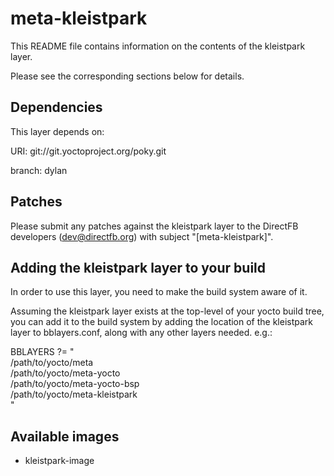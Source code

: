 meta-kleistpark
===============

This README file contains information on the contents of the
kleistpark layer.

Please see the corresponding sections below for details.


Dependencies
------------

This layer depends on:

  URI: git://git.yoctoproject.org/poky.git

  branch: dylan


Patches
-------

Please submit any patches against the kleistpark layer to the
DirectFB developers (dev@directfb.org) with subject "[meta-kleistpark]".


Adding the kleistpark layer to your build
--------------------------------------------

In order to use this layer, you need to make the build system aware of
it.

Assuming the kleistpark layer exists at the top-level of your
yocto build tree, you can add it to the build system by adding the
location of the kleistpark layer to bblayers.conf, along with any
other layers needed. e.g.:

  BBLAYERS ?= " \
    /path/to/yocto/meta \
    /path/to/yocto/meta-yocto \
    /path/to/yocto/meta-yocto-bsp \
    /path/to/yocto/meta-kleistpark \
    "


Available images
----------------
* kleistpark-image
